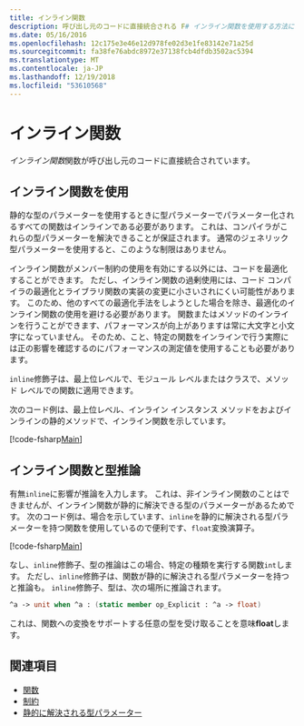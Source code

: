 ```yaml
---
title: インライン関数
description: 呼び出し元のコードに直接統合される F# インライン関数を使用する方法について説明します。
ms.date: 05/16/2016
ms.openlocfilehash: 12c175e3e46e12d978fe02d3e1fe83142e71a25d
ms.sourcegitcommit: fa38fe76abdc8972e37138fcb4dfdb3502ac5394
ms.translationtype: MT
ms.contentlocale: ja-JP
ms.lasthandoff: 12/19/2018
ms.locfileid: "53610568"
---
```

# <a name="inline-functions"></a>インライン関数

*インライン関数*関数が呼び出し元のコードに直接統合されています。

## <a name="using-inline-functions"></a>インライン関数を使用

静的な型のパラメーターを使用するときに型パラメーターでパラメーター化されるすべての関数はインラインである必要があります。 これは、コンパイラがこれらの型パラメーターを解決できることが保証されます。 通常のジェネリック型パラメーターを使用すると、このような制限はありません。

インライン関数がメンバー制約の使用を有効にする以外には、コードを最適化することができます。 ただし、インライン関数の過剰使用には、コード コンパイラの最適化とライブラリ関数の実装の変更に小さいされにくい可能性があります。 このため、他のすべての最適化手法をしようとした場合を除き、最適化のインライン関数の使用を避ける必要があります。 関数またはメソッドのインラインを行うことができます、パフォーマンスが向上がありますは常に大文字と小文字になっていません。 そのため、こと、特定の関数をインラインで行う実際には正の影響を確認するのにパフォーマンスの測定値を使用することも必要があります。

`inline`修飾子は、最上位レベルで、モジュール レベルまたはクラスで、メソッド レベルでの関数に適用できます。

次のコード例は、最上位レベル、インライン インスタンス メソッドをおよびインラインの静的メソッドで、インライン関数を示しています。

[!code-fsharp[Main](../../../../samples/snippets/fsharp/lang-ref-3/snippet201.fs)]

## <a name="inline-functions-and-type-inference"></a>インライン関数と型推論

有無`inline`に影響が推論を入力します。 これは、非インライン関数のことはできませんが、インライン関数が静的に解決できる型のパラメーターがあるためです。 次のコード例は、場合を示しています、`inline`を静的に解決される型パラメーターを持つ関数を使用しているので便利です、`float`変換演算子。

[!code-fsharp[Main](../../../../samples/snippets/fsharp/lang-ref-3/snippet202.fs)]

なし、`inline`修飾子、型の推論はこの場合、特定の種類を実行する関数`int`します。 ただし、`inline`修飾子は、関数が静的に解決される型パラメーターを持つと推論も。 `inline`修飾子、型は、次の場所に推論されます。

```fsharp
^a -> unit when ^a : (static member op_Explicit : ^a -> float)
```

これは、関数への変換をサポートする任意の型を受け取ることを意味**float**します。

## <a name="see-also"></a>関連項目

- [関数](index.md)
- [制約](../generics/constraints.md)
- [静的に解決される型パラメーター](../generics/statically-resolved-type-parameters.md)